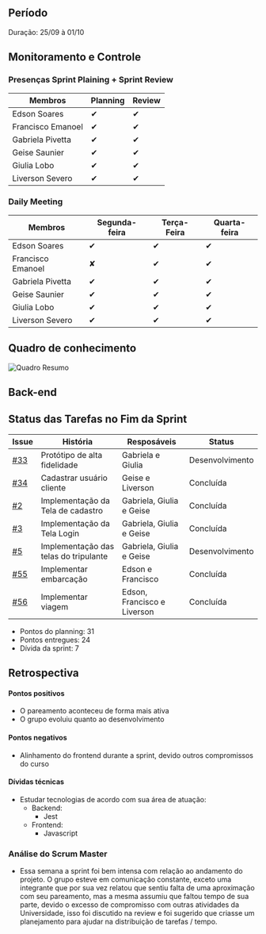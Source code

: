 ## Período
Duração: 25/09 à 01/10

## Monitoramento e Controle
### Presenças Sprint Plaining + Sprint Review
| Membros  |  Planning  |Review  |
| ------------------- | ------------------- |------------------- |
|  Edson Soares |   ✔  |   ✔  |
|  Francisco Emanoel |  ✔  |  ✔  |
|  Gabriela Pivetta |  ✔  |  ✔  |
|  Geise Saunier |  ✔  |  ✔  |
|  Giulia Lobo |  ✔  |  ✔  |
|  Liverson Severo | ✔    |  ✔  |

### Daily Meeting
| Membros | Segunda-feira | Terça-Feira | Quarta-feira 
|--|--|--|--|
| Edson Soares | ✔ | ✔ | ✔ |
| Francisco Emanoel | ✘ | ✔ | ✔ |
| Gabriela Pivetta | ✔ | ✔ | ✔ |
| Geise Saunier | ✔ | ✔ | ✔ |
| Giulia Lobo | ✔ | ✔ | ✔ |
| Liverson Severo | ✔ | ✔ | ✔ |

## Quadro de conhecimento
![Quadro Resumo](https://github.com/fga-eps-mds/2020-1-Ziguen/blob/develop/docs/imagens/quadro_conhecimento_s5.jpg)

## Back-end
## Status das Tarefas no Fim da Sprint
| **Issue** | **História** | **Resposáveis** | **Status** |
|--|--|--|--|
|  [#33](https://github.com/fga-eps-mds/2020-1-Ziguen/issues/33) |  Protótipo de alta fidelidade | Gabriela e Giulia  |  Desenvolvimento |
|  [#34](https://github.com/fga-eps-mds/2020-1-Ziguen/issues/34) |  Cadastrar usuário cliente   | Geise e Liverson | Concluída  |
|  [#2](https://github.com/fga-eps-mds/2020.1-Ziguen-Front/issues/2) |  Implementação da Tela de cadastro | Gabriela, Giulia e Geise  | Concluída  |
|  [#3](https://github.com/fga-eps-mds/2020.1-Ziguen-Front/issues/3) |  Implementação da Tela Login   | Gabriela, Giulia e Geise | Concluída  |
|  [#5](https://github.com/fga-eps-mds/2020.1-Ziguen-Front/issues/5) |  Implementação das telas do tripulante    | Gabriela, Giulia e Geise | Desenvolvimento  |
|  [#55](https://github.com/fga-eps-mds/2020-1-Ziguen/issues/55) |  Implementar embarcação   | Edson e Francisco | Concluída  |
|  [#56](https://github.com/fga-eps-mds/2020-1-Ziguen/issues/56) |  Implementar viagem   | Edson, Francisco e Liverson | Concluída  |


- Pontos do planning: 31
- Pontos entregues: 24
- Dívida da sprint: 7



## Retrospectiva
#### Pontos positivos
- O pareamento aconteceu de forma mais ativa
- O grupo evoluiu quanto ao desenvolvimento

#### Pontos negativos
- Alinhamento do frontend durante a sprint, devido outros compromissos do curso

#### Dívidas técnicas
- Estudar tecnologias de acordo com sua área de atuação:
    * Backend:
        * Jest
    * Frontend:
        * Javascript

### Análise do Scrum Master
- Essa semana a sprint foi bem intensa com relação ao andamento do projeto. O grupo esteve em comunicação constante, exceto uma integrante que por sua vez relatou que sentiu falta de uma aproximação com seu pareamento, mas a mesma assumiu que faltou tempo de sua parte, devido o excesso de compromisso com outras atividades da Universidade, isso foi discutido na review e foi sugerido que criasse um planejamento para ajudar na distribuição de tarefas / tempo.